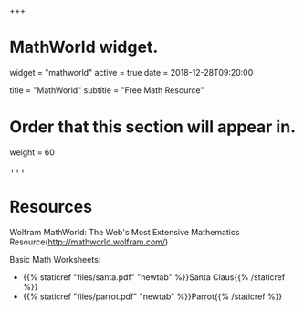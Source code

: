 +++
# MathWorld widget.
widget = "mathworld"
active = true
date = 2018-12-28T09:20:00

title = "MathWorld"
subtitle = "Free Math Resource"

# Order that this section will appear in.
weight = 60

+++

# Resources
Wolfram MathWorld: The Web's Most Extensive Mathematics Resource(http://mathworld.wolfram.com/)

Basic Math Worksheets:
* {{% staticref "files/santa.pdf" "newtab" %}}Santa Claus{{% /staticref %}}
* {{% staticref "files/parrot.pdf" "newtab" %}}Parrot{{% /staticref %}}
